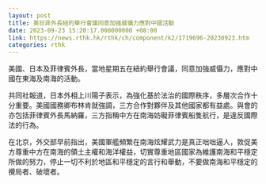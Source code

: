 ```yaml
---
layout: post
title: 美日菲外長紐約舉行會議同意加強威懾力應對中國活動
date: 2023-09-23 15:20:17.000000000 +08:00
link: https://news.rthk.hk/rthk/ch/component/k2/1719696-20230923.htm
categories: rthk
---
```


美國、日本及菲律賓外長，當地星期五在紐約舉行會議，同意加強威懾力，應對中國在東海及南海的活動。

共同社報道，日本外相上川陽子表示，為強化基於法治的國際秩序，多層次合作十分重要。美國國務卿布林肯就強調，三方合作對夥伴及其他國家都有益處。與會的亦包括菲律賓外長馬納羅，三方指稱中方在南海妨礙菲律賓船隻航行，是違反國際法的行為。

在北京，外交部早前指出，美國軍艦頻繁在南海炫耀武力是真正咄咄逼人，敦促美方尊重中方在南海的領土主權和海洋權益，切實尊重地區國家為維護南海和平穩定所做的努力，停止一切不利於地區和平穩定的言行和舉動，不要做南海和平穩定的攪局者、破壞者。
